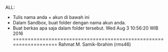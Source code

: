 ALL:
- Tulis nama anda + akun di bawah ini
- Dalam Sandbox, buat folder dengan nama akun anda.
- Buat berkas apa saja dalam folder tersebut.
Wed Aug  3 10:56:20 WIB 2016
==================================================================
Rahmat M. Samik-Ibrahim (rms46)


